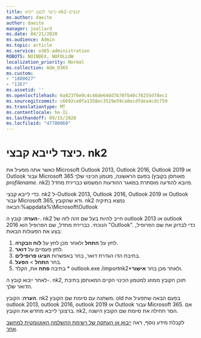 ```yaml
---
title: כיצד לבצע ייבוא-nk2-קבצים
ms.author: daeite
author: daeite
manager: joallard
ms.date: 04/21/2020
ms.audience: Admin
ms.topic: article
ms.service: o365-administration
ROBOTS: NOINDEX, NOFOLLOW
localization_priority: Normal
ms.collection: Adm_O365
ms.custom:
- "1800027"
- "1267"
ms.assetid: ''
ms.openlocfilehash: 6a823f6e0c4c46de64dd7b70fb40c76255d78ec1
ms.sourcegitcommit: c6692ce0fa1358ec3529e59ca0ecdfdea4cdc759
ms.translationtype: MT
ms.contentlocale: he-IL
ms.lasthandoff: 09/15/2020
ms.locfileid: "47780060"
---
```

# <a name="how-to-import-nk2-files"></a>כיצד לייבא קבצי. nk2 

כאשר אתה מפעיל את Microsoft Outlook 2013, Outlook 2016, Outlook 2019 או Outlook עבור Microsoft 365 בפעם הראשונה, מטמון הכינוי שלך (מאוחסן בקובץ *profilename*. nk2) מיובא להודעה מוסתרת במאגר ההודעות המשמש כברירת מחדל.

כדי לייבא קבצי. nk2 ל-Outlook 2013, Outlook 2016, Outlook 2019 או Outlook עבור Microsoft 365, ודא שהקובץ. nk2 נמצא בתיקיה הבאה:%appdata%\Microsoft\Outlook

**הערה**: קובץ ה-. nk2 חייב להיות בעל שם זהה לזה של outlook 2013 או outlook 2016 הנוכחי. כברירת מחדל, שם הפרופיל הוא "Outlook". כדי לבדוק את שם הפרופיל, בצע את הפעולות הבאות: 
1. לחץ על **התחל** ולאחר מכן לחץ על **לוח הבקרה**.
2. לחץ פעמיים על **דואר**.
3. בתיבת הדו הגדרת דואר, בחר באפשרות **הציגו פרופילים**.
4. בחר **התחל**  >  **הפעל**.
5. בתיבה **פתח** את, הקלד * outlook.exe /importnk2*ולאחר מכן בחר **אישור**. 

לאחר ייבוא קובץ ה-. nk2, תוכן הקובץ ממוזג למטמון הכינוי הקיים המאוחסן בתיבת הדואר שלך.

**הערה**: הקובץ. nk2 משתנה עם סיומת שם הקובץ. old בפעם הבאה שתפעיל את outlook 2013, outlook 2016, outlook 2019 או Outlook עבור Microsoft 365. אם ברצונך לייבא מחדש את הקובץ. nk2, הסר תחילה את סיומת שם הקובץ הישנה.

לקבלת מידע נוסף, ראה [ייבוא או העתקה של רשימת ההשלמה האוטומטית למחשב אחר](https://support.microsoft.com/help/2806550/how-to-import-nk2-files-into-outlook%).